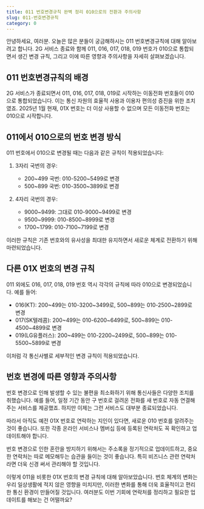 ```yaml
---
title: 011 번호변경규칙 완벽 정리 010으로의 전환과 주의사항
slug: 011-번호변경규칙
category: 0
---
```


안녕하세요, 여러분. 오늘은 많은 분들이 궁금해하시는 011 번호변경규칙에 대해 알아보려고 합니다. 2G 서비스 종료와 함께 011, 016, 017, 018, 019 번호가 010으로 통합되면서 생긴 변경 규칙, 그리고 이에 따른 영향과 주의사항을 자세히 살펴보겠습니다.

## 011 번호변경규칙의 배경

2G 서비스가 종료되면서 011, 016, 017, 018, 019로 시작하는 이동전화 번호들이 010으로 통합되었습니다. 이는 통신 자원의 효율적 사용과 이용자 편의성 증진을 위한 조치였죠. 2025년 1월 현재, 01X 번호는 더 이상 사용할 수 없으며 모든 이동전화 번호는 010으로 시작합니다.

## 011에서 010으로의 번호 변경 방식

011 번호에서 010으로 변경될 때는 다음과 같은 규칙이 적용되었습니다:

1. 3자리 국번의 경우:

   - 200~499 국번: 010-5200~5499로 변경
   - 500~899 국번: 010-3500~3899로 변경

2. 4자리 국번의 경우:
   - 9000~9499: 그대로 010-9000~9499로 변경
   - 9500~9999: 010-8500~8999로 변경
   - 1700~1799: 010-7100~7199로 변경

이러한 규칙은 기존 번호와의 유사성을 최대한 유지하면서 새로운 체계로 전환하기 위해 마련되었습니다.

## 다른 01X 번호의 변경 규칙

011 외에도 016, 017, 018, 019 번호 역시 각각의 규칙에 따라 010으로 변경되었습니다. 예를 들어:

- 016(KT): 200~499는 010-3200~3499로, 500~899는 010-2500~2899로 변경
- 017(SK텔레콤): 200~499는 010-6200~6499로, 500~899는 010-4500~4899로 변경
- 019(LG유플러스): 200~499는 010-2200~2499로, 500~899는 010-5500~5899로 변경

이처럼 각 통신사별로 세부적인 변경 규칙이 적용되었습니다.

## 번호 변경에 따른 영향과 주의사항

번호 변경으로 인해 발생할 수 있는 불편을 최소화하기 위해 통신사들은 다양한 조치를 취했습니다. 예를 들어, 일정 기간 동안 구 번호로 걸려온 전화를 새 번호로 자동 연결해주는 서비스를 제공했죠. 하지만 이제는 그런 서비스도 대부분 종료되었습니다.

따라서 아직도 예전 01X 번호로 연락하는 지인이 있다면, 새로운 010 번호를 알려주는 것이 좋습니다. 또한 각종 온라인 서비스나 멤버십 등에 등록된 연락처도 꼭 확인하고 업데이트해야 합니다.

번호 변경으로 인한 혼란을 방지하기 위해서는 주소록을 정기적으로 업데이트하고, 중요한 연락처는 따로 메모해두는 습관을 들이는 것이 좋습니다. 특히 비즈니스 관련 연락처라면 더욱 신경 써서 관리해야 할 것입니다.

이렇게 011을 비롯한 01X 번호의 변경 규칙에 대해 알아보았습니다. 번호 체계의 변화는 우리 일상생활에 적지 않은 영향을 미치지만, 이러한 변화를 통해 더욱 효율적이고 편리한 통신 환경이 만들어질 것입니다. 여러분도 이번 기회에 연락처를 정리하고 필요한 업데이트를 해보는 건 어떨까요?